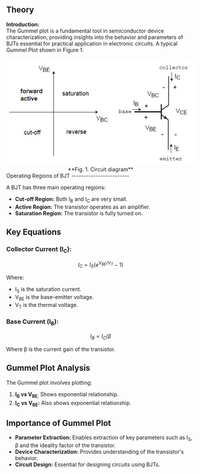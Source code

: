 ## Theory
**Introduction:**  
The Gummel plot is a fundamental tool in semiconductor device characterization, providing insights into the behavior and parameters of BJTs essential for practical application in electronic circuits. A typical Gummel Plot shown in Figure 1: 

<div align="center">
<img src="images/man1.jpg"  />
**Fig. 1. Circuit diagram**
</div>
Operating Regions of BJT
------------------------

A BJT has three main operating regions:

*   **Cut-off Region:** Both I<sub>B</sub> and I<sub>C</sub> are very small.
*   **Active Region:** The transistor operates as an amplifier.
*   **Saturation Region:** The transistor is fully turned on.

Key Equations
-------------

### Collector Current (I<sub>C</sub>):

$$I_C = I_S (e^{V_{BE}/V_T} - 1)$$

Where:

*   I<sub>S</sub> is the saturation current.
*   V<sub>BE</sub> is the base-emitter voltage.
*   V<sub>T</sub> is the thermal voltage.

### Base Current (I<sub>B</sub>):

$$I_B = I_C / β$$

Where β is the current gain of the transistor.

Gummel Plot Analysis
--------------------

The Gummel plot involves plotting:

1.  **I<sub>B</sub> vs V<sub>BE<sub>:** Shows exponential relationship.
2.  **I<sub>C</sub> vs V<sub>BE</sub>:** Also shows exponential relationship.

Importance of Gummel Plot
-------------------------

*   **Parameter Extraction:** Enables extraction of key parameters such as I<sub>S</sub>, &beta; and the ideality factor of the transistor.
*   **Device Characterization:** Provides understanding of the transistor's behavior.
*   **Circuit Design:** Essential for designing circuits using BJTs.
   
 <script id="MathJax-script" async src="https://cdn.jsdelivr.net/npm/mathjax@3.2.2/es5/tex-mml-chtml.js"></script>    
 

